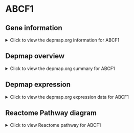 <h1>ABCF1</h1>

<h2>Gene information</h2>
<details>
  <summary>Click to view the depmap.org information for ABCF1</summary>
  <iframe src="https://depmap.org/portal/gene/ABCF1?tab=about" style="border:none;width:100%;height:800px"></iframe>
</details>

<h2>Depmap overview</h2>
<details>
  <summary>Click to view the depmap.org summary for ABCF1</summary>
  <iframe src="https://depmap.org/portal/gene/ABCF1?tab=overview" style="border:none;width:100%;height:800px"></iframe>
</details>

<h2>Depmap expression</h2>
<details>
  <summary>Click to view the depmap.org expression data for ABCF1</summary>
  <iframe src="https://depmap.org/portal/gene/ABCF1?tab=characterization" style="border:none;width:100%;height:800px"></iframe>
</details>



<h2>Reactome Pathway diagram</h2>
<details>
  <summary>Click to view Reactome pathway for ABCF1</summary>
  <p>ABC-family proteins mediated transport</p>
  <iframe src="https://reactome.org/PathwayBrowser/#/R-HSA-382556" style="border:none;width:100%;height:800px"></iframe>
</details>



